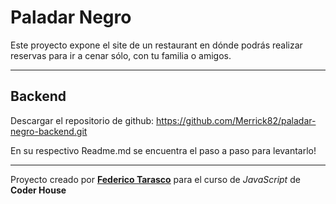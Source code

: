 # Paladar Negro

Este proyecto expone el site de un restaurant en dónde podrás realizar reservas para ir a cenar sólo, con tu familia o amigos.

---

## Backend

Descargar el repositorio de github: https://github.com/Merrick82/paladar-negro-backend.git

En su respectivo Readme.md se encuentra el paso a paso para levantarlo!

---

Proyecto creado por [**Federico Tarasco**](mailto:federico.tarasco@gmail.com) para el curso de *JavaScript* de **Coder House**